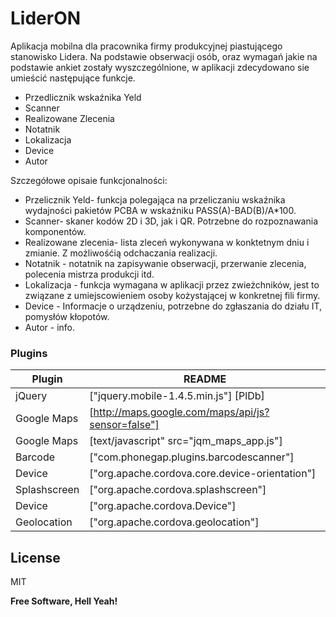 # LiderON



Aplikacja mobilna dla pracownika firmy produkcyjnej piastującego stanowisko Lidera.
Na podstawie obserwacji osób, oraz wymagań jakie na podstawie ankiet zostały wyszczególnione, w aplikacji zdecydowano sie umieścić następujące funkcje.

  - Przedlicznik wskaźnika Yeld
  - Scanner 
  - Realizowane Zlecenia
  - Notatnik
  - Lokalizacja
  - Device
  - Autor

Szczegółowe opisaie funkcjonalności:

  - Przelicznik Yeld- funkcja polegająca na przeliczaniu wskaźnika wydajności pakietów PCBA w wskaźniku PASS(A)-BAD(B)/A*100.
  - Scanner- skaner kodów 2D i 3D, jak i QR. Potrzebne do rozpoznawania komponentów.
  - Realizowane zlecenia- lista zleceń wykonywana w konktetnym dniu i zmianie. Z możliwośćią odchaczania realizacji.
  - Notatnik - notatnik na zapisywanie obserwacji, przerwanie zlecenia, polecenia mistrza produkcji itd.
  - Lokalizacja - funkcja wymagana w aplikacji przez zwieżchników, jest to związane z umiejscowieniem osoby kożystającej w konkretnej fili firmy.
  - Device - Informacje o urządzeniu, potrzebne do zgłaszania do działu IT, pomysłów kłopotów.
  - Autor - info.

### Plugins

| Plugin | README |
| ------ | ------ |
| jQuery| ["jquery.mobile-1.4.5.min.js"] [PlDb] |
| Google Maps | [http://maps.google.com/maps/api/js?sensor=false"]|
| Google Maps | [text/javascript" src="jqm_maps_app.js"]|
| Barcode| ["com.phonegap.plugins.barcodescanner"]|
| Device | ["org.apache.cordova.core.device-orientation"]|
| Splashscreen | ["org.apache.cordova.splashscreen"]|
| Device | ["org.apache.cordova.Device"]|
| Geolocation | ["org.apache.cordova.geolocation"]|

License
----

MIT


**Free Software, Hell Yeah!**



